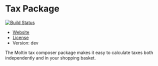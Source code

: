 Tax Package
====

[![Build Status](https://secure.travis-ci.org/moltin/tax.png)](http://travis-ci.org/moltin/cart)

* [Website](http://molt.in)
* [License](https://github.com/moltin/tax/master/LICENSE)
* Version: dev

The Moltin tax composer package makes it easy to calculate taxes both independently and in your shopping basket.
